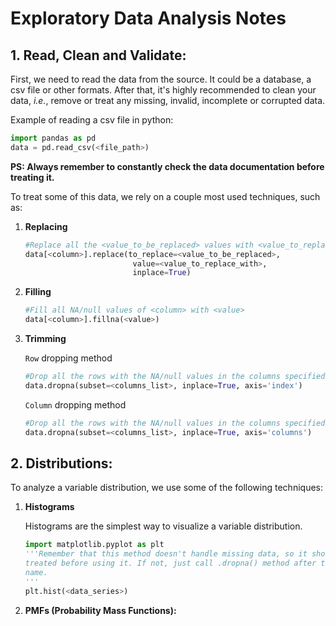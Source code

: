 # Exploratory Data Analysis Notes

## 1. Read, Clean and Validate:

First, we need to read the data from the source. It could be a database, a csv file or other formats. After that, it's highly recommended to clean your data, *i.e.*, remove or treat any missing, invalid, incomplete or corrupted data.  

Example of reading a csv file in python:  

```python
import pandas as pd
data = pd.read_csv(<file_path>)
```

**PS: Always remember to constantly check the data documentation before treating it.**

To treat some of this data, we rely on a couple most used techniques, such as:  

1. **Replacing**  
   
    ```python
    #Replace all the <value_to_be_replaced> values with <value_to_replace_with>
    data[<column>].replace(to_replace=<value_to_be_replaced>,
                            value=<value_to_replace_with>,
                            inplace=True)
    ```
2. **Filling**  
   
    ```python
    #Fill all NA/null values of <column> with <value>
    data[<column>].fillna(<value>)
    ```
3. **Trimming**  
   
    `Row` dropping method
    ```python
    #Drop all the rows with the NA/null values in the columns specified
    data.dropna(subset=<columns_list>, inplace=True, axis='index')
    ```  

    `Column` dropping method
    ```python
    #Drop all the rows with the NA/null values in the columns specified
    data.dropna(subset=<columns_list>, inplace=True, axis='columns')
    ```  

## 2. Distributions:  

To analyze a variable distribution, we use some of the following techniques:  

1. **Histograms**  
   
    Histograms are the simplest way to visualize a variable distribution.  

    ```python
    import matplotlib.pyplot as plt
    '''Remember that this method doesn't handle missing data, so it should be
    treated before using it. If not, just call .dropna() method after the series
    name.
    '''
    plt.hist(<data_series>)
    ```
2. **PMFs (Probability Mass Functions):**

